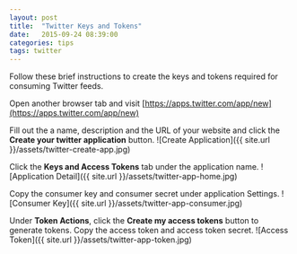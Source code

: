 ```yaml
---
layout: post
title:  "Twitter Keys and Tokens"
date:   2015-09-24 08:39:00
categories: tips
tags: twitter
---
```


Follow these brief instructions to create the keys and tokens required
for consuming Twitter feeds.

Open another browser tab and visit
[https://apps.twitter.com/app/new](https://apps.twitter.com/app/new)

Fill out the a name, description and the URL of your website and click
the **Create your twitter application** button.
![Create Application]({{ site.url }}/assets/twitter-create-app.jpg)

Click the **Keys and Access Tokens** tab under the application name.
![Application Detail]({{ site.url }}/assets/twitter-app-home.jpg)

Copy the consumer key and consumer secret under application Settings.
![Consumer Key]({{ site.url }}/assets/twitter-app-consumer.jpg)

Under **Token Actions**, click the **Create my access tokens** button
to generate tokens.  Copy the access token and access token secret.
![Access Token]({{ site.url }}/assets/twitter-app-token.jpg)
